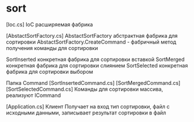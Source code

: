 # sort
[Ioc.cs] IoC расширяемая фабрика

[AbstactSortFactory.cs]
AbstactSortFactory абстрактная фабрика для сортировки 
AbstactSortFactory.CreateCommand - фабричный метод получения команды для сортировки

SortInserted конкретная фабрика для сортировки вставкой 
SortMerged конкретная фабрика для сортировки слиянием 
SortSelected конкретная фабрика для сортировки выбором

Папка Command 
[SortInsertedCommand.cs] 
[SortMergedCommand.cs] 
[SortSelectedCommand.cs]
Команды для сортировки массива, реализуют ICommand 

[Application.cs] 
Клиент 
Получает на вход тип сортировки, файл с исходными данными, записывает результат сортировки в файл
